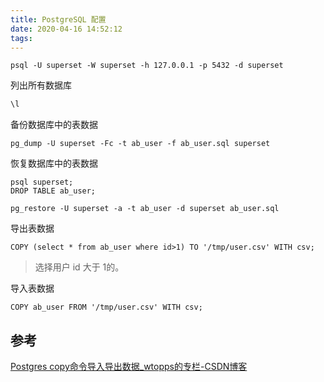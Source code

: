 ```yaml
---
title: PostgreSQL 配置
date: 2020-04-16 14:52:12
tags:
---
```


<!--more-->

```
psql -U superset -W superset -h 127.0.0.1 -p 5432 -d superset
```



列出所有数据库

```bash
\l
```



备份数据库中的表数据

```shell
pg_dump -U superset -Fc -t ab_user -f ab_user.sql superset
```



恢复数据库中的表数据

```shell
psql superset;
DROP TABLE ab_user;

pg_restore -U superset -a -t ab_user -d superset ab_user.sql
```



导出表数据

```shell
COPY (select * from ab_user where id>1) TO '/tmp/user.csv' WITH csv;
```

>选择用户 id 大于 1的。



导入表数据

```shell
COPY ab_user FROM '/tmp/user.csv' WITH csv;
```



## 参考

 [Postgres copy命令导入导出数据_wtopps的专栏-CSDN博客](https://blog.csdn.net/wtopps/article/details/79097748) 